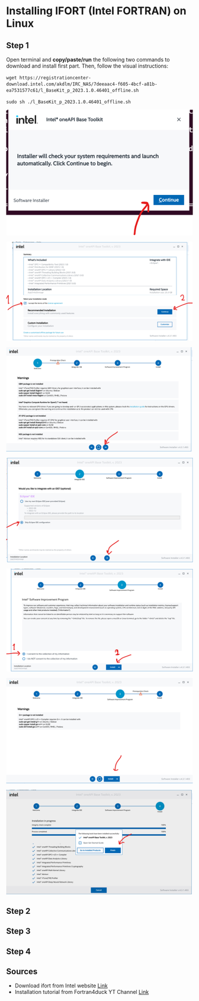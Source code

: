 # Installing IFORT (Intel FORTRAN) on Linux

## Step 1
Open terminal and **copy/paste/run** the following two commands to download and install first part. Then, follow the visual instructions:

`wget https://registrationcenter-download.intel.com/akdlm/IRC_NAS/7deeaac4-f605-4bcf-a81b-ea7531577c61/l_BaseKit_p_2023.1.0.46401_offline.sh`

`sudo sh ./l_BaseKit_p_2023.1.0.46401_offline.sh`

![Image 1](0.%20Source%20docs/images/image1.png)


![Image 2](0.%20Source%20docs/images/image2.png)


![Image 3](0.%20Source%20docs/images/image3.png)


![Image 4](0.%20Source%20docs/images/image4.png)


![Image 5](0.%20Source%20docs/images/image5.png)


![Image 6](0.%20Source%20docs/images/image6.png)


![Image 7](0.%20Source%20docs/images/image7.png)

















## Step 2


## Step 3


## Step 4


## Sources
- Download ifort from Intel website [Link](https://www.intel.com/content/www/us/en/developer/tools/oneapi/base-toolkit-download.html?operatingsystem=linux&distributions=offline&version=2023.1)
- Installation tutorial from Fortran4duck YT Channel [Link](https://www.youtube.com/watch?v=ULR9Esf3sDc)
